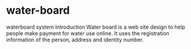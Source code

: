 # water-board
waterboard system
Introduction
Water board is a web site design to help people make payment for water use online. 
It uses the registration information of the person, address and identity number. 
